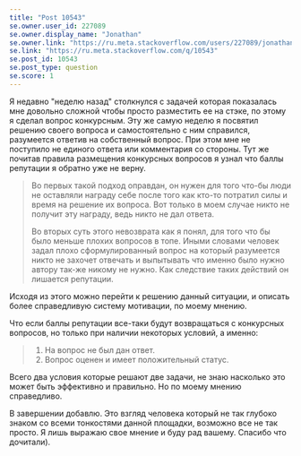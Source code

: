 ```yaml
---
title: "Post 10543"
se.owner.user_id: 227089
se.owner.display_name: "Jonathan"
se.owner.link: "https://ru.meta.stackoverflow.com/users/227089/jonathan"
se.link: "https://ru.meta.stackoverflow.com/q/10543"
se.post_id: 10543
se.post_type: question
se.score: 1
---
```

<p>Я недавно &quot;неделю назад&quot; столкнулся с задачей которая показалась мне довольно сложной чтобы просто разместить ее на стэке, по этому я сделал вопрос конкурсным. Эту же самую неделю я посвятил решению своего вопроса и самостоятельно с ним справился, разумеется ответив на собственный вопрос. При этом мне не поступило не единого ответа или комментария со стороны. Тут же почитав правила размещения конкурсных вопросов я узнал что баллы репутации я обратно уже не верну.</p>
<blockquote>
<p>Во первых такой подход оправдан, он нужен для того что-бы люди не
оставляли награду себе после того как кто-то потратил силы и время на
решение их вопроса. Вот только в моем случае никто не получит эту
награду, ведь никто не дал ответа.</p>
<p>Во вторых суть этого невозврата как я понял, для того что бы было
меньше плохих вопросов в топе. Иными словами человек задал плохо
сформулированный вопрос на который разумеется никто не захочет
отвечать и выпытывать что именно было нужно автору так-же никому не
нужно. Как следствие таких действий он лишается репутации.</p>
</blockquote>
<p>Исходя из этого можно перейти к решению данный ситуации, и описать более справедливую систему мотивации, по моему мнению.</p>
<p>Что если баллы репутации все-таки будут возвращаться с конкурсных вопросов, но только при наличии некоторых условий, а именно:</p>
<blockquote>
<ol>
<li>На вопрос не был дан ответ.</li>
<li>Вопрос оценен и имеет положительный статус.</li>
</ol>
</blockquote>
<p>Всего два условия которые решают две задачи, не знаю насколько это может быть эффективно и правильно. Но по моему мнению справедливо.</p>
<p>В завершении добавлю. Это взгляд человека который не так глубоко знаком со всеми тонкостями данной площадки, возможно все не так просто. Я лишь выражаю свое мнение и буду рад вашему. Спасибо что дочитали).</p>
